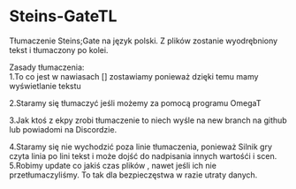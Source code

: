 # Steins-GateTL
Tłumaczenie Steins;Gate na język polski. Z plików zostanie wyodrębniony tekst i tłumaczony po kolei.<br>


Zasady tłumaczenia:
<br>
1.To co jest w nawiasach [] zostawiamy ponieważ dzięki temu mamy wyświetlanie tekstu<br>

2.Staramy się tłumaczyć jeśli możemy za pomocą programu OmegaT<br>

3.Jak ktoś z ekpy zrobi tłumaczenie to niech wyśle na new branch na github lub powiadomi na Discordzie.<br>

4.Staramy się nie wychodzić poza linie tłumaczenia, ponieważ Silnik gry czyta linia po lini tekst i może dojść do nadpisania innych wartośći i scen.
5.Robimy update co jakiś czas plików , nawet jeśli ich nie przetłumaczyliśmy. To tak dla bezpieczęstwa w razie utraty danych.

